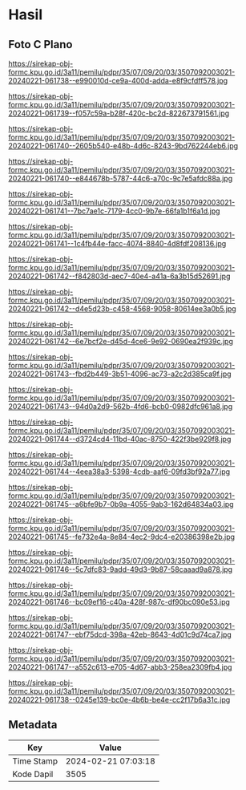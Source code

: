 # Hasil

## Foto C Plano

https://sirekap-obj-formc.kpu.go.id/3a11/pemilu/pdpr/35/07/09/20/03/3507092003021-20240221-061738--e990010d-ce9a-400d-adda-e8f9cfdff578.jpg

https://sirekap-obj-formc.kpu.go.id/3a11/pemilu/pdpr/35/07/09/20/03/3507092003021-20240221-061739--f057c59a-b28f-420c-bc2d-822673791561.jpg

https://sirekap-obj-formc.kpu.go.id/3a11/pemilu/pdpr/35/07/09/20/03/3507092003021-20240221-061740--2605b540-e48b-4d6c-8243-9bd762244eb6.jpg

https://sirekap-obj-formc.kpu.go.id/3a11/pemilu/pdpr/35/07/09/20/03/3507092003021-20240221-061740--e844678b-5787-44c6-a70c-9c7e5afdc88a.jpg

https://sirekap-obj-formc.kpu.go.id/3a11/pemilu/pdpr/35/07/09/20/03/3507092003021-20240221-061741--7bc7ae1c-7179-4cc0-9b7e-66fa1b1f6a1d.jpg

https://sirekap-obj-formc.kpu.go.id/3a11/pemilu/pdpr/35/07/09/20/03/3507092003021-20240221-061741--1c4fb44e-facc-4074-8840-4d8fdf208136.jpg

https://sirekap-obj-formc.kpu.go.id/3a11/pemilu/pdpr/35/07/09/20/03/3507092003021-20240221-061742--f842803d-aec7-40e4-a41a-6a3b15d52691.jpg

https://sirekap-obj-formc.kpu.go.id/3a11/pemilu/pdpr/35/07/09/20/03/3507092003021-20240221-061742--d4e5d23b-c458-4568-9058-80614ee3a0b5.jpg

https://sirekap-obj-formc.kpu.go.id/3a11/pemilu/pdpr/35/07/09/20/03/3507092003021-20240221-061742--6e7bcf2e-d45d-4ce6-9e92-0690ea2f939c.jpg

https://sirekap-obj-formc.kpu.go.id/3a11/pemilu/pdpr/35/07/09/20/03/3507092003021-20240221-061743--fbd2b449-3b51-4096-ac73-a2c2d385ca9f.jpg

https://sirekap-obj-formc.kpu.go.id/3a11/pemilu/pdpr/35/07/09/20/03/3507092003021-20240221-061743--94d0a2d9-562b-4fd6-bcb0-0982dfc961a8.jpg

https://sirekap-obj-formc.kpu.go.id/3a11/pemilu/pdpr/35/07/09/20/03/3507092003021-20240221-061744--d3724cd4-11bd-40ac-8750-422f3be929f8.jpg

https://sirekap-obj-formc.kpu.go.id/3a11/pemilu/pdpr/35/07/09/20/03/3507092003021-20240221-061744--4eea38a3-5398-4cdb-aaf6-09fd3bf92a77.jpg

https://sirekap-obj-formc.kpu.go.id/3a11/pemilu/pdpr/35/07/09/20/03/3507092003021-20240221-061745--a6bfe9b7-0b9a-4055-9ab3-162d64834a03.jpg

https://sirekap-obj-formc.kpu.go.id/3a11/pemilu/pdpr/35/07/09/20/03/3507092003021-20240221-061745--fe732e4a-8e84-4ec2-9dc4-e20386398e2b.jpg

https://sirekap-obj-formc.kpu.go.id/3a11/pemilu/pdpr/35/07/09/20/03/3507092003021-20240221-061746--5c7dfc83-9add-49d3-9b87-58caaad9a878.jpg

https://sirekap-obj-formc.kpu.go.id/3a11/pemilu/pdpr/35/07/09/20/03/3507092003021-20240221-061746--bc09ef16-c40a-428f-987c-df90bc090e53.jpg

https://sirekap-obj-formc.kpu.go.id/3a11/pemilu/pdpr/35/07/09/20/03/3507092003021-20240221-061747--ebf75dcd-398a-42eb-8643-4d01c9d74ca7.jpg

https://sirekap-obj-formc.kpu.go.id/3a11/pemilu/pdpr/35/07/09/20/03/3507092003021-20240221-061747--a552c613-e705-4d67-abb3-258ea2309fb4.jpg

https://sirekap-obj-formc.kpu.go.id/3a11/pemilu/pdpr/35/07/09/20/03/3507092003021-20240221-061738--0245e139-bc0e-4b6b-be4e-cc2f17b6a31c.jpg


## Metadata

| Key        | Value               |
| ---------- | ------------------- |
| Time Stamp | 2024-02-21 07:03:18 |
| Kode Dapil | 3505                |




